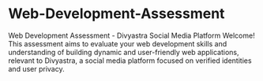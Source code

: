 # Web-Development-Assessment
 Web Development Assessment - Divyastra Social Media Platform Welcome! This assessment aims to evaluate your web development skills and understanding of building dynamic and user-friendly web applications, relevant to Divyastra, a social media platform focused on verified identities and user privacy.
